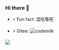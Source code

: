 ### Hi there 👋

- ⚡ Fun fact: 混吃等死

- ⚡ Gitee: ![codemilk](https://gitee.com/codemilk)

![](https://github-readme-stats.vercel.app/api?username=DXYD&theme=onedark)
